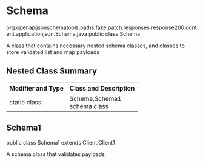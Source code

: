 # Schema
org.openapijsonschematools.paths.fake.patch.responses.response200.content.applicationjson.Schema.java
public class Schema

A class that contains necessary nested schema classes, and classes to store validated list and map payloads

## Nested Class Summary
| Modifier and Type | Class and Description |
| ----------------- | ---------------------- |
| static class | Schema.Schema1<br> schema class |

## Schema1
public class Schema1
extends Client.Client1

A schema class that validates payloads
